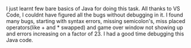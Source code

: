 I just learnt few bare basics of Java for doing this task. All thanks to VS Code, I couldnt have figured all the bugs without debugging in it. I found many bugs, starting with syntax errors, missing semicolon's,  miss placed operators(like + and * swapped) and game over window not showing up and errors increasing on a factor of 23. I had a good time debugging this Java code.
